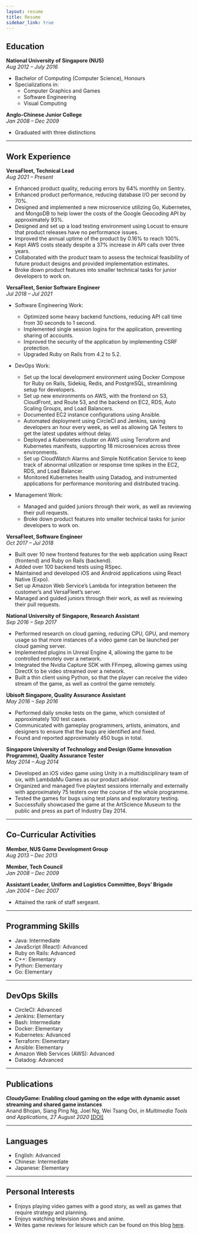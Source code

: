 ```yaml
---
layout: resume
title: Resume
sidebar_link: true
---
```


## Education
**National University of Singapore (NUS)**<br />
*Aug 2012 – July 2016*
- Bachelor of Computing (Computer Science), Honours
- Specializations in:
  - Computer Graphics and Games
  - Software Engineering
  - Visual Computing

**Anglo-Chinese Junior College**<br />
*Jan 2008 – Dec 2009*
- Graduated with three distinctions

---

## Work Experience
**VersaFleet, Technical Lead**<br />
*Aug 2021 – Present*
- Enhanced product quality, reducing errors by 64% monthly on Sentry.
- Enhanced product performance, reducing database I/O per second by 70%.
- Designed and implemented a new microservice utilizing Go, Kubernetes, and MongoDB to help lower the costs of the Google Geocoding API by approximately 93%.
- Designed and set up a load testing environment using Locust to ensure that product releases have no performance issues.
- Improved the annual uptime of the product by 0.16% to reach 100%.
- Kept AWS costs steady despite a 37% increase in API calls over three years.
- Collaborated with the product team to assess the technical feasibility of future product designs and provided implementation estimates.
- Broke down product features into smaller technical tasks for junior developers to work on.

**VersaFleet, Senior Software Engineer**<br />
*Jul 2018 – Jul 2021*

- Software Engineering Work:
  - Optimized some heavy backend functions, reducing API call time from 30 seconds to 1 second.
  - Implemented single session logins for the application, preventing sharing of accounts.
  - Improved the security of the application by implementing CSRF protection.
  - Upgraded Ruby on Rails from 4.2 to 5.2.

- DevOps Work:
  - Set up the local development environment using Docker Compose for Ruby on Rails, Sidekiq, Redis, and PostgreSQL, streamlining setup for developers.
  - Set up new environments on AWS, with the frontend on S3, CloudFront, and Route 53, and the backend on EC2, RDS, Auto Scaling Groups, and Load Balancers.
  - Documented EC2 instance configurations using Ansible.
  - Automated deployment using CircleCI and Jenkins, saving developers an hour every week, as well as allowing QA Testers to get the latest updates without delay.
  - Deployed a Kubernetes cluster on AWS using Terraform and Kubernetes manifests, supporting 18 microservices across three environments.
  - Set up CloudWatch Alarms and Simple Notification Service to keep track of abnormal utilization or response time spikes in the EC2, RDS, and Load Balancer.
  - Monitored Kubernetes health using Datadog, and instrumented applications for performance monitoring and distributed tracing.

- Management Work:
  - Managed and guided juniors through their work, as well as reviewing their pull requests.
  - Broke down product features into smaller technical tasks for junior developers to work on.

**VersaFleet, Software Engineer**<br />
*Oct 2017 – Jul 2018*

- Built over 10 new frontend features for the web application using React (frontend) and Ruby on Rails (backend).
- Added over 100 backend tests using RSpec.
- Maintained and developed iOS and Android applications using React Native (Expo).
- Set up Amazon Web Service’s Lambda for integration between the customer’s and VersaFleet’s server.
- Managed and guided juniors through their work, as well as reviewing their pull requests.

**National University of Singapore, Research Assistant**<br />
*Sep 2016 – Sep 2017*

- Performed research on cloud gaming, reducing CPU, GPU, and memory usage so that more instances of a video game can be launched per cloud gaming server.
- Implemented plugins in Unreal Engine 4, allowing the game to be controlled remotely over a network.
- Integrated the Nvidia Capture SDK with FFmpeg, allowing games using DirectX to be video streamed over a network.
- Built a thin client using Python, so that the player can receive the video stream of the game, as well as control the game remotely.

**Ubisoft Singapore, Quality Assurance Assistant**<br />
*May 2016 – Sep 2016*

- Performed daily smoke tests on the game, which consisted of approximately 100 test cases.
- Communicated with gameplay programmers, artists, animators, and designers to ensure that the bugs are identified and fixed.
- Found and reported approximately 450 bugs in total.

**Singapore University of Technology and Design (Game Innovation Programme), Quality Assurance Tester**<br />
*May 2014 – Aug 2014*

- Developed an iOS video game using Unity in a multidisciplinary team of six, with LambdaMu Games as our product advisor.
- Organized and managed five playtest sessions internally and externally with approximately 75 testers over the course of the whole programme.
- Tested the games for bugs using test plans and exploratory testing.
- Successfully showcased the game at the ArtScience Museum to the public and press as part of Industry Day 2014.

---

## Co-Curricular Activities
**Member, NUS Game Development Group**<br />
*Aug 2013 – Dec 2013*

**Member, Tech Council**<br />
*Jan 2008 – Dec 2009*

**Assistant Leader, Uniform and Logistics Committee, Boys’ Brigade**<br />
*Jan 2004 – Dec 2007*
- Attained the rank of staff sergeant.

---

## Programming Skills
- Java: Intermediate
- JavaScript (React): Advanced
- Ruby on Rails: Advanced
- C++: Elementary
- Python: Elementary
- Go: Elementary

---

## DevOps Skills
- CircleCI: Advanced
- Jenkins: Elementary
- Bash: Intermediate
- Docker: Elementary
- Kubernetes: Advanced
- Terraform: Elementary
- Ansible: Elementary
- Amazon Web Services (AWS): Advanced
- Datadog: Advanced

---

## Publications
**CloudyGame: Enabling cloud gaming on the edge with dynamic asset streaming and shared game instances**<br />
Anand Bhojan, Siang Ping Ng, Joel Ng, Wei Tsang Ooi, *in Multimedia Tools and Applications, 27 August 2020* [[DOI]](https://doi.org/10.1007/s11042-020-09612-z)

---

## Languages
- English: Advanced
- Chinese: Intermediate
- Japanese: Elementary

---

## Personal Interests
- Enjoys playing video games with a good story, as well as games that require strategy and planning.
- Enjoys watching television shows and anime.
- Writes game reviews for leisure which can be found on this blog [here](https://joelngwt.github.io/category/game-reviews.html).
